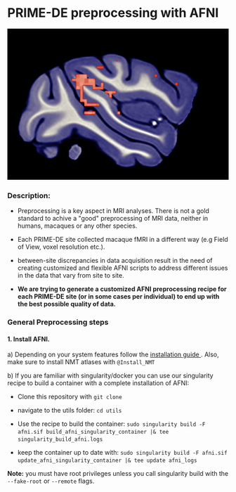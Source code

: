 # **PRIME-DE preprocessing with AFNI**

![](https://github.com/edrojas3/psilafni/blob/main/media/monkey3.png?raw=true)

### Description:

- Preprocessing is a key aspect in MRI analyses. There is not  a gold standard to achive a "good" preprocessing of MRI data, neither in humans, macaques or any other species.
- Each PRIME-DE site collected macaque fMRI in a different way (e.g Field of View, voxel resolution etc.).
- between-site discrepancies in data acquisition result in the need of creating customized and flexible AFNI scripts to address different issues in the data that vary from site to site.

- **We are trying to generate a customized AFNI preprocessing recipe for each PRIME-DE site (or in some cases per individual) to end up with the best possible  quality of data.**

### General Preprocessing steps

#### 1. Install AFNI.

  a) Depending on your system features follow the [ installation guide ](https://afni.nimh.nih.gov/pub/dist/doc/htmldoc/background_install/install_instructs/index.html). Also, make sure to install NMT atlases with `@Install_NMT`

  b) If you are familiar with singularity/docker you can use our singularity recipe to build a container with a complete installation of AFNI:

  - Clone this repository with `git clone`
  - navigate to the utils folder: ```cd utils```

  - Use the recipe to build the container: ```sudo singularity build -F afni.sif build_afni_singularity_container |& tee singularity_build_afni.logs```
  - keep the container up to date with: ```sudo singularity build -F afni.sif update_afni_singularity_container |& tee update afni_logs```

**Note:** you must have root privileges unless you call singularity build with the `--fake-root` or `--remote` flags.
